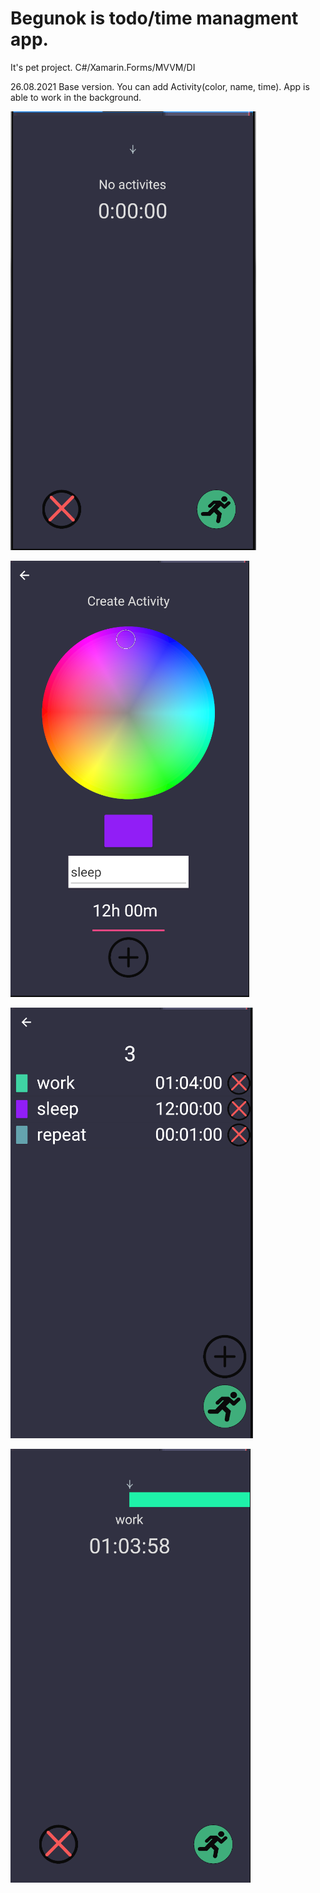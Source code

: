 # Begunok is todo/time managment app.
It's pet project. C#/Xamarin.Forms/MVVM/DI

26.08.2021
Base version. You can add Activity(color, name, time). App is able to work in the background.

![Image1](img/test1.png)

![Image2](img/test3.png)

![Image3](img/test4.png)

![Image4](img/test5.png)

